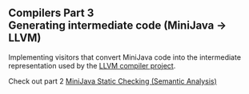 ## Compilers Part 3<br/> Generating intermediate code (MiniJava -> LLVM)

Implementing visitors that convert MiniJava code into the intermediate representation used by the [LLVM compiler project](https://llvm.org/docs/LangRef.html).

Check out part 2 [MiniJava Static Checking (Semantic Analysis)](https://github.com/iliaspap123/CompilersPart2)
